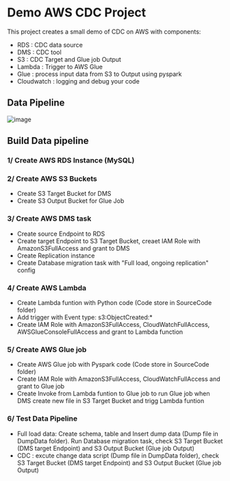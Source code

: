 # Demo AWS CDC Project

This project creates a small demo of CDC on AWS with components:
- RDS : CDC data source
- DMS : CDC tool
- S3 : CDC Target and Glue job Output
- Lambda : Trigger to AWS Glue
- Glue : process input data from S3 to Output using pyspark
- Cloudwatch : logging and debug your code


## Data Pipeline

![image](https://user-images.githubusercontent.com/124248166/216773163-8588772c-feec-4958-aa77-bf04864a6a74.png)





## Build Data pipeline

### 1/ Create AWS RDS Instance (MySQL)
### 2/ Create AWS S3 Buckets
- Create S3 Target Bucket for DMS
- Create S3 Output Bucket for Glue Job
### 3/ Create AWS DMS task 
- Create source Endpoint to RDS
- Create target Endpoint to S3 Target Bucket, creaet IAM Role with AmazonS3FullAccess and grant to DMS
- Create Replication instance
- Create Database migration task with "Full load, ongoing replication" config
### 4/ Create AWS Lambda
- Create Lambda funtion with Python code (Code store in SourceCode folder)
- Add trigger with Event type: s3:ObjectCreated:* 
- Create IAM Role with AmazonS3FullAccess, CloudWatchFullAccess, AWSGlueConsoleFullAccess and grant to Lambda function
### 5/ Create AWS Glue job 
- Create AWS Glue job with Pyspark code (Code store in SourceCode folder)
- Create IAM Role with AmazonS3FullAccess, CloudWatchFullAccess and grant to Glue job
- Create Invoke from Lambda funtion to Glue job to run Glue job when DMS create new file in S3 Target Bucket and trigg Lambda funtion
### 6/ Test Data Pipeline
- Full load data: Create schema, table and Insert dump data (Dump file in DumpData folder). Run Database migration task, check S3 Target Bucket (DMS target Endpoint) and S3 Output Bucket (Glue job Output)
- CDC : excute change data script (Dump file in DumpData folder), check S3 Target Bucket (DMS target Endpoint) and S3 Output Bucket (Glue job Output)

